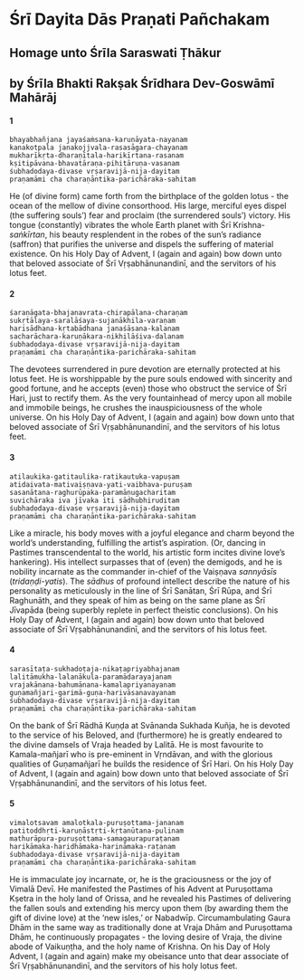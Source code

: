 # Śrī Dayita Dās Praṇati Pañchakam

## Homage unto Śrīla Saraswati Ṭhākur

## by Śrīla Bhakti Rakṣak Śrīdhara Dev-Goswāmī Mahārāj

#### 1

    bhayabhañjana jayaśaṁsana-karuṇāyata-nayanam
    kanakotpala janakojjvala-rasasāgara-chayanam
    mukharīkṛta-dharaṇītala-harikīrtana-rasanam
    kṣitipāvana-bhavatāraṇa-pihitāruṇa-vasanam
    śubhadodaya-divase vṛṣaravijā-nija-dayitam
    praṇamāmi cha charaṇāntika-parichāraka-sahitam

He (of divine form) came forth from the birthplace of the golden lotus - the ocean of the mellow of divine consorthood. His large, merciful eyes dispel (the suffering souls’) fear and proclaim (the surrendered souls’) victory. His tongue (constantly) vibrates the whole Earth planet with Śrī Krishna-*saṅkīrtan*, his beauty resplendent in the robes of the sun’s radiance (saffron) that purifies the universe and dispels the suffering of material existence. On his Holy Day of Advent, I (again and again) bow down unto that beloved associate of Śrī Vṛṣabhānunandinī, and the servitors of his lotus feet.

#### 2

    śaraṇāgata-bhajanavrata-chirapālana-charaṇam
    sukṛtālaya-saralāśaya-sujanākhila-varaṇam
    harisādhana-kṛtabādhana janaśāsana-kalanam
    sacharāchara-karuṇākara-nikhilāśiva-dalanam
    śubhadodaya-divase vṛṣaravijā-nija-dayitam
    praṇamāmi cha charaṇāntika-parichāraka-sahitam

The devotees surrendered in pure devotion are eternally protected at his lotus feet. He is worshippable by the pure souls endowed with sincerity and good fortune, and he accepts (even) those who obstruct the service of Śrī Hari, just to rectify them. As the very fountainhead of mercy upon all mobile and immobile beings, he crushes the inauspiciousness of the whole universe. On his Holy Day of Advent, I (again and again) bow down unto that beloved associate of Śrī Vṛṣabhānunandinī, and the servitors of his lotus feet.

#### 3

    atilaukika-gatitaulika-ratikautuka-vapuṣam
    atidaivata-mativaiṣṇava-yati-vaibhava-puruṣam
    sasanātana-raghurūpaka-paramāṇugacharitam
    suvichāraka iva jīvaka iti sādhubhiruditam
    śubhadodaya-divase vṛṣaravijā-nija-dayitam
    praṇamāmi cha charaṇāntika-parichāraka-sahitam

Like a miracle, his body moves with a joyful elegance and charm beyond the world’s understanding, fulfilling the artist’s aspiration. (Or, dancing in Pastimes transcendental to the world, his artistic form incites divine love’s hankering). His intellect surpasses that of (even) the demigods, and he is nobility incarnate as the commander in-chief of the Vaiṣṇava *sannyāsīs* (*tridaṇḍi-yatis*). The *sādhus* of profound intellect describe the nature of his personality as meticulously in the line of Śrī Sanātan, Śrī Rūpa, and Śrī Raghunāth, and they speak of him as being on the same plane as Śrī Jīvapāda (being superbly replete in perfect theistic conclusions). On his Holy Day of Advent, I (again and again) bow down unto that beloved associate of Śrī Vṛṣabhānunandinī, and the servitors of his lotus feet.

#### 4

    sarasītaṭa-sukhadoṭaja-nikaṭapriyabhajanam
    lalitāmukha-lalanākula-paramādarayajanam
    vrajakānana-bahumānana-kamalapriyanayanam
    guṇamañjari-garimā-guṇa-harivāsanavayanam
    śubhadodaya-divase vṛṣaravijā-nija-dayitam
    praṇamāmi cha charaṇāntika-parichāraka-sahitam

On the bank of Śrī Rādhā Kuṇḍa at Svānanda Sukhada Kuñja, he is devoted to the service of his Beloved, and (furthermore) he is greatly endeared to the divine damsels of Vraja headed by Lalitā. He is most favourite to Kamala-mañjarī who is pre-eminent in Vṛndāvan, and with the glorious qualities of Guṇamañjarī he builds the residence of Śrī Hari. On his Holy Day of Advent, I (again and again) bow down unto that beloved associate of Śrī Vṛṣabhānunandinī, and the servitors of his lotus feet.

#### 5

    vimalotsavam amalotkala-puruṣottama-jananam
    patitoddhṛti-karuṇāstṛti-kṛtanūtana-pulinam
    mathurāpura-puruṣottama-samagaurapuraṭanam
    harikāmaka-haridhāmaka-harināmaka-raṭanam
    śubhadodaya-divase vṛṣaravijā-nija-dayitam
    praṇamāmi cha charaṇāntika-parichāraka-sahitam

He is immaculate joy incarnate, or, he is the graciousness or the joy of Vimalā Devī. He manifested the Pastimes of his Advent at Puruṣottama Kṣetra in the holy land of Orissa, and he revealed his Pastimes of delivering the fallen souls and extending his mercy upon them (by awarding them the gift of divine love) at the ‘new isles,’ or Nabadwīp. Circumambulating Gaura Dhām in the same way as traditionally done at Vraja Dhām and Puruṣottama Dhām, he continuously propagates - the loving desire of Vraja, the divine abode of Vaikuṇṭha, and the holy name of Krishna. On his Day of Holy Advent, I (again and again) make my obeisance unto that dear associate of Śrī Vṛṣabhānunandinī, and the servitors of his holy lotus feet.

